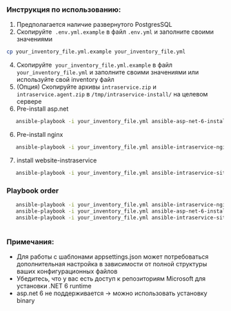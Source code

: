 ### Инструкция по использованию:

1. Предполагается наличие развернутого PostgresSQL
2. Скопируйте  `.env.yml.example` в файл `.env.yml` и заполните своими значениями
```bash
cp your_inventory_file.yml.example your_inventory_file.yml
```
4. Скопируйте  `your_inventory_file.yml.example` в файл `your_inventory_file.yml` и заполните своими значениями или используйте свой inventory файл
5. (Опция) Скопируйте архивы `intraservice.zip` и `intraservice.agent.zip` в `/tmp/intraservice-install/` на целевом сервере
6. Pre-install asp.net

```bash
   ansible-playbook -i your_inventory_file.yml ansible-asp-net-6-install-binary.yml
```
6. Pre-install nginx
   
```bash
   ansible-playbook -i your_inventory_file.yml ansible-intraservice-nginx-deploy.yml
```
7. install website-instraservice

```bash
   ansible-playbook -i your_inventory_file.yml ansible-intraservice-site-setup.yml --extra-vars "@.env.yml"
```
### Playbook order

```bash
   ansible-playbook -i your_inventory_file.yml ansible-intraservice-nginx-deploy.yml
   ansible-playbook -i your_inventory_file.yml ansible-asp-net-6-install-binary.yml   
   ansible-playbook -i your_inventory_file.yml ansible-intraservice-site-setup.yml --extra-vars "@.env.yml"
   
```

### Примечания:
- Для работы с шаблонами appsettings.json может потребоваться дополнительная настройка в зависимости от полной структуры ваших конфигурационных файлов
- Убедитесь, что у вас есть доступ к репозиториям Microsoft для установки .NET 6 runtime
- asp.net 6 не поддерживается -> можно использовать установку binary
